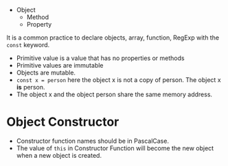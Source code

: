 - Object
    - Method
    - Property

It is a common practice to declare objects, array, function, RegExp with the `const` keyword.


- Primitive value is a value that has no properties or methods
- Primitive values are immutable
- Objects are mutable.
- `const x = person` here the object x is not a copy of person. The object x **is** person.
- The object x and the object person share the same memory address.

# Object Constructor
- Constructor function names should be in PascalCase.
- The value of `this` in Constructor Function will become the new object when a new object is created.
